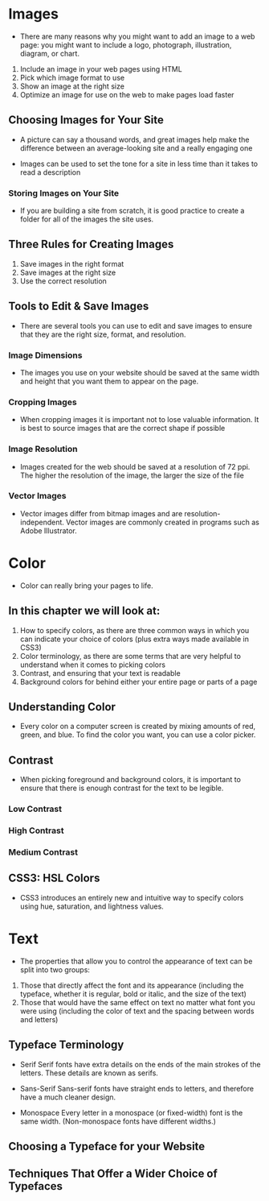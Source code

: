 # Images

* There are many reasons why you might
want to add an image to a web page: you
might want to include a logo, photograph,
illustration, diagram, or chart.

1. Include an image in your web pages using HTML
2. Pick which image format to use
3. Show an image at the right size
4. Optimize an image for use on the web to make pages
load faster

## Choosing Images for Your Site
* A picture can say a thousand words, and great
images help make the difference between an
average-looking site and a really engaging one

* Images can be used to set the
tone for a site in less time than
it takes to read a description

### Storing Images on Your Site
* If you are building a site from scratch, it is good
practice to create a folder for all of the images
the site uses.

## Three Rules for Creating Images

1. Save images in the right format
2. Save images at the right size
3. Use the correct resolution

## Tools to Edit & Save Images

* There are several tools you can use to edit and
save images to ensure that they are the right
size, format, and resolution.

### Image Dimensions
* The images you use on your website should be
saved at the same width and height that you
want them to appear on the page.

### Cropping Images
* When cropping images it is important not to
lose valuable information. It is best to source
images that are the correct shape if possible

### Image Resolution
* Images created for the web should be saved at
a resolution of 72 ppi. The higher the resolution
of the image, the larger the size of the file

### Vector Images
* Vector images differ from bitmap images and
are resolution-independent. Vector images are
commonly created in programs such as Adobe
Illustrator.

# Color

* Color can really bring your pages to life.

## In this chapter we will look at:

 1. How to specify colors, as there are three common ways in
which you can indicate your choice of colors (plus extra
ways made available in CSS3)
2. Color terminology, as there are some terms that are very
helpful to understand when it comes to picking colors
3. Contrast, and ensuring that your text is readable
4. Background colors for behind either your entire page or
parts of a page

## Understanding Color

* Every color on a computer screen is created by mixing amounts of red,
green, and blue. To find the color you want, you can use a color picker.

## Contrast
* When picking foreground and background
colors, it is important to ensure that there is
enough contrast for the text to be legible.

### Low Contrast
### High Contrast
### Medium Contrast

## CSS3: HSL Colors
* CSS3 introduces an entirely new and intuitive
way to specify colors using hue, saturation,
and lightness values.

# Text

* The properties that allow you to control
the appearance of text can be split into
two groups:

1. Those that directly affect the font and its appearance
(including the typeface, whether it is regular, bold or italic,
and the size of the text)
2. Those that would have the same effect on text no matter
what font you were using (including the color of text and
the spacing between words and letters)

## Typeface Terminology

* Serif
Serif fonts have extra details on
the ends of the main strokes of
the letters. These details are
known as serifs.

* Sans-Serif
Sans-serif fonts have straight
ends to letters, and therefore
have a much cleaner design.

* Monospace
Every letter in a monospace (or
fixed-width) font is the same
width. (Non-monospace fonts
have different widths.)

## Choosing a Typeface for your Website

## Techniques That Offer a Wider Choice  of Typefaces



